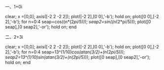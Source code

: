 

一、1+0i

clear;
x =[0,0];
axis([-2 2 -2 2]);
plot([-2 2],[0 0],'-b');
hold on;
plot([0 0],[-2 2],'-b');
for n=0:4
   seap=cos((n*(2*pi/5)));
   seap2=sin((n*(2*pi/5)));
   plot([0 seap],[0 seap2],'-or');
   hold on;
end




二、2+3i

clear;
x =[0,0];
axis([-2 2 -2 2]);
plot([-2 2],[0 0],'-b');
hold on;
plot([0 0],[-2 2],'-b');
for n=0:4
   seap=13^(1/10)*cos(atan(3/2)+(n*(2*pi/5)));
   seap2=13^(1/10)*sin(atan(3/2)+(n*(2*pi/5)));
   plot([0 seap],[0 seap2],'-or');
   hold on;
end
